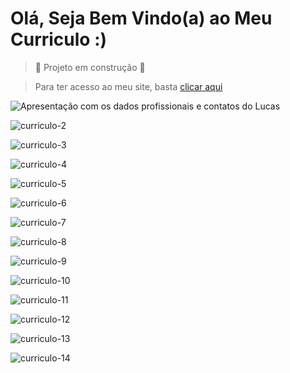 # Olá, Seja Bem Vindo(a) ao Meu Curriculo :)
> :construction: Projeto em construção :construction:

> Para ter acesso ao meu site, basta [clicar aqui](https://www.lucasnobremadruga.dev.br)

![Apresentação com os dados profissionais e contatos do Lucas](https://github.com/lucasnobremadruga/meu-curriculo/assets/136863012/eb6fc3c4-7999-4193-8a73-17639e2bfb5a)

![curriculo-2](https://github.com/lucasnobremadruga/meu-curriculo/assets/136863012/02ee32e9-53fb-4c49-9e09-b9ed954880ec)

![curriculo-3](https://github.com/lucasnobremadruga/meu-curriculo/assets/136863012/8cbc9c8f-7233-47f2-a11f-fd414df35a1a)

![curriculo-4](https://github.com/lucasnobremadruga/meu-curriculo/assets/136863012/d1876f08-9dfd-4c44-8c9b-8c08128f64e7)

![curriculo-5](https://github.com/lucasnobremadruga/meu-curriculo/assets/136863012/e9d1fe7c-79e7-43b6-94da-26ca9f6d66f1)

![curriculo-6](https://github.com/lucasnobremadruga/meu-curriculo/assets/136863012/64800f2f-d429-4164-9cee-cfedc08fc795)

![curriculo-7](https://github.com/lucasnobremadruga/meu-curriculo/assets/136863012/246383e7-0b4b-48c2-b302-fe0742001450)

![curriculo-8](https://github.com/lucasnobremadruga/meu-curriculo/assets/136863012/f7b5d57f-9685-4e25-a2cf-345622aa7443)

![curriculo-9](https://github.com/lucasnobremadruga/meu-curriculo/assets/136863012/dcc0dd8f-a73f-42a4-9191-fdbd0fcbc32f)

![curriculo-10](https://github.com/lucasnobremadruga/meu-curriculo/assets/136863012/cb90c82e-9fe6-4318-809f-7725b773437f)

![curriculo-11](https://github.com/lucasnobremadruga/meu-curriculo/assets/136863012/5ba98523-6cd6-4c6c-b3db-646a363a2024)

![curriculo-12](https://github.com/lucasnobremadruga/meu-curriculo/assets/136863012/485f239c-dad3-40fd-a0db-d33438f9705e)

![curriculo-13](https://github.com/lucasnobremadruga/meu-curriculo/assets/136863012/c247a5ff-6418-4c20-a465-e1c743bd246f)

![curriculo-14](https://github.com/lucasnobremadruga/meu-curriculo/assets/136863012/4c2f2d5d-2e25-43a4-bb8a-85a025f91e57)

